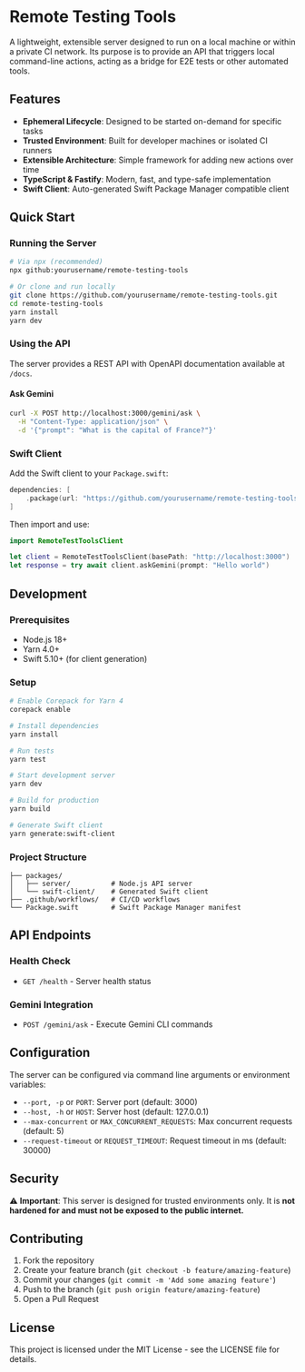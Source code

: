 # Remote Testing Tools

A lightweight, extensible server designed to run on a local machine or within a private CI network. Its purpose is to provide an API that triggers local command-line actions, acting as a bridge for E2E tests or other automated tools.

## Features

- **Ephemeral Lifecycle**: Designed to be started on-demand for specific tasks
- **Trusted Environment**: Built for developer machines or isolated CI runners
- **Extensible Architecture**: Simple framework for adding new actions over time
- **TypeScript & Fastify**: Modern, fast, and type-safe implementation
- **Swift Client**: Auto-generated Swift Package Manager compatible client

## Quick Start

### Running the Server

```bash
# Via npx (recommended)
npx github:yourusername/remote-testing-tools

# Or clone and run locally
git clone https://github.com/yourusername/remote-testing-tools.git
cd remote-testing-tools
yarn install
yarn dev
```

### Using the API

The server provides a REST API with OpenAPI documentation available at `/docs`.

#### Ask Gemini

```bash
curl -X POST http://localhost:3000/gemini/ask \
  -H "Content-Type: application/json" \
  -d '{"prompt": "What is the capital of France?"}'
```

### Swift Client

Add the Swift client to your `Package.swift`:

```swift
dependencies: [
    .package(url: "https://github.com/yourusername/remote-testing-tools.git", from: "1.0.0")
]
```

Then import and use:

```swift
import RemoteTestToolsClient

let client = RemoteTestToolsClient(basePath: "http://localhost:3000")
let response = try await client.askGemini(prompt: "Hello world")
```

## Development

### Prerequisites

- Node.js 18+
- Yarn 4.0+
- Swift 5.10+ (for client generation)

### Setup

```bash
# Enable Corepack for Yarn 4
corepack enable

# Install dependencies
yarn install

# Run tests
yarn test

# Start development server
yarn dev

# Build for production
yarn build

# Generate Swift client
yarn generate:swift-client
```

### Project Structure

```
├── packages/
│   ├── server/          # Node.js API server
│   └── swift-client/    # Generated Swift client
├── .github/workflows/   # CI/CD workflows
└── Package.swift        # Swift Package Manager manifest
```

## API Endpoints

### Health Check
- `GET /health` - Server health status

### Gemini Integration
- `POST /gemini/ask` - Execute Gemini CLI commands

## Configuration

The server can be configured via command line arguments or environment variables:

- `--port, -p` or `PORT`: Server port (default: 3000)
- `--host, -h` or `HOST`: Server host (default: 127.0.0.1)
- `--max-concurrent` or `MAX_CONCURRENT_REQUESTS`: Max concurrent requests (default: 5)
- `--request-timeout` or `REQUEST_TIMEOUT`: Request timeout in ms (default: 30000)

## Security

⚠️ **Important**: This server is designed for trusted environments only. It is **not hardened for and must not be exposed to the public internet.**

## Contributing

1. Fork the repository
2. Create your feature branch (`git checkout -b feature/amazing-feature`)
3. Commit your changes (`git commit -m 'Add some amazing feature'`)
4. Push to the branch (`git push origin feature/amazing-feature`)
5. Open a Pull Request

## License

This project is licensed under the MIT License - see the LICENSE file for details.